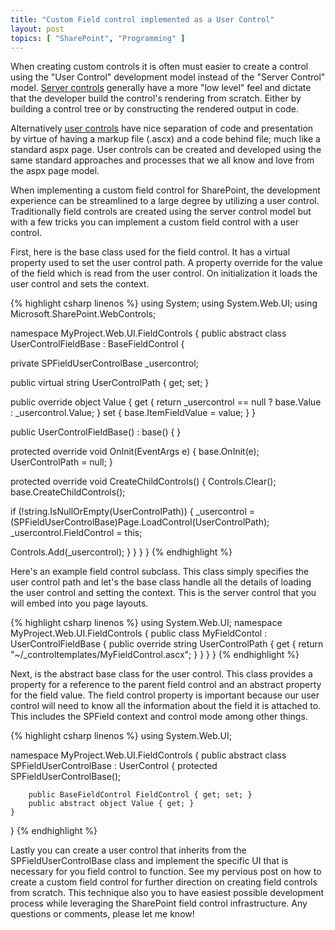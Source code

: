```yaml
---
title: "Custom Field control implemented as a User Control"
layout: post
topics: [ "SharePoint", "Programming" ]
---
```


When creating custom controls it is often must easier to create a control using the "User Control" development model instead of the "Server Control" model. [Server controls](http://msdn.microsoft.com/en-us/library/zt27tfhy.aspx) generally have a more "low level" feel and dictate that the developer build the control's rendering from scratch. Either by building a control tree or by constructing the rendered output in code.

Alternatively [user controls](http://msdn.microsoft.com/en-us/library/y6wb1a0e.aspx) have nice separation of code and presentation by virtue of having a markup file (.ascx) and a code behind file; much like a standard aspx page. User controls can be created and developed using the same standard approaches and processes that we all know and love from the aspx page model.

When implementing a custom field control for SharePoint, the development experience can be streamlined to a large degree by utilizing a user control. Traditionally field controls are created using the server control model but with a few tricks you can implement a custom field control with a user control.

First, here is the base class used for the field control. It has a virtual property used to set the user control path. A property override for the value of the field which is read from the user control. On initialization it loads the user control and sets the context.

{% highlight csharp linenos %}
using System;
using System.Web.UI;
using Microsoft.SharePoint.WebControls;

namespace MyProject.Web.UI.FieldControls
{
public abstract class UserControlFieldBase : BaseFieldControl
{

private SPFieldUserControlBase _usercontrol;

public virtual string UserControlPath { get; set; }

public override object Value
{
get
{
return _usercontrol == null ? base.Value : _usercontrol.Value;
}
set
{
base.ItemFieldValue = value;
}
}

public UserControlFieldBase() : base()
{
}

protected override void OnInit(EventArgs e)
{
base.OnInit(e);
UserControlPath = null;
}

protected override void CreateChildControls()
{
Controls.Clear();
base.CreateChildControls();

if (!string.IsNullOrEmpty(UserControlPath))
{
_usercontrol = (SPFieldUserControlBase)Page.LoadControl(UserControlPath);
_usercontrol.FieldControl = this;

Controls.Add(_usercontrol);
}
}
}
}
{% endhighlight %}

Here's an example field control subclass. This class simply specifies the user control path and let's the base class handle all the details of loading the user control and setting the context. This is the server control that you will embed into you page layouts.

{% highlight csharp linenos %}
using System.Web.UI;
namespace MyProject.Web.UI.FieldControls
{
	public class MyFieldContol : UserControlFieldBase
		{
		public override string UserControlPath
			{
			get
			{
			return "~/_controltemplates/MyFieldControl.ascx";
			}
		}
	}
}
{% endhighlight %}

Next, is the abstract base class for the user control. This class provides a property for a reference to the parent field control and an abstract property for the field value. The field control property is important because our user control will need to know all the information about the field it is attached to. This includes the SPField context and control mode among other things.

{% highlight csharp linenos %}
using System.Web.UI;

namespace MyProject.Web.UI.FieldControls
{
	public abstract class SPFieldUserControlBase : UserControl
	{
		protected SPFieldUserControlBase();

		public BaseFieldControl FieldControl { get; set; }
		public abstract object Value { get; }
	}
}
{% endhighlight %}

Lastly you can create a user control that inherits from the SPFieldUserControlBase class and implement the specific UI that is necessary for you field control to function. See my pervious post on how to create a custom field control for further direction on creating field controls from scratch.
This technique also you to have easiest possible development process while leveraging the SharePoint field control infrastructure. Any questions or comments, please let me know!
